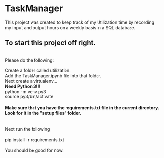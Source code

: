# TaskManager

This project was created to keep track of my Utilization time by recording my input and output hours on a weekly basis in a SQL database.

## To start this project off right. 
<br> 
Please do the following:
<br>
<br>
Create a folder called utilization. 
<br>
Add the TaskManager.ipynb file into that folder.
<br>
Next create a virtualenv...
<br>
<b>Need Python 3!!!</b> 
<br>
python -m venv py3
<br>
source py3/bin/activate

#### Make sure that you have the requirements.txt file in the current directory. Look for it in the "setup files" folder.
<br>
Next run the following
<br>
<br>
pip install -r requirements.txt
<br>
<br>
You should be good for now.